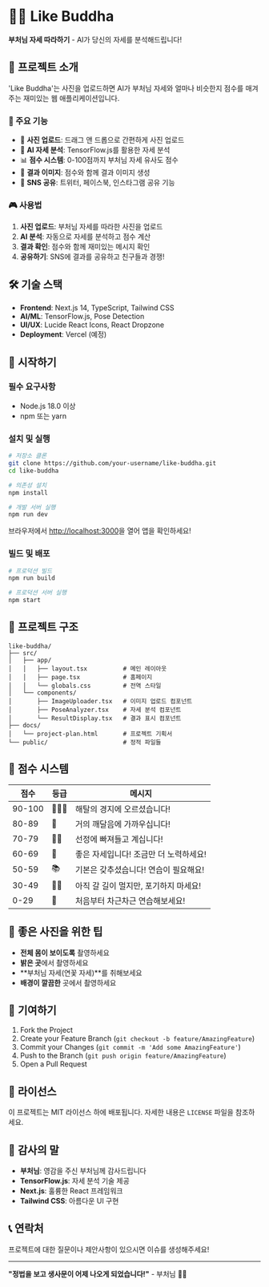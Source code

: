 # 🧘‍♀️ Like Buddha

**부처님 자세 따라하기** - AI가 당신의 자세를 분석해드립니다!

## 📖 프로젝트 소개

'Like Buddha'는 사진을 업로드하면 AI가 부처님 자세와 얼마나 비슷한지 점수를 매겨주는 재미있는 웹 애플리케이션입니다. 

### 🎯 주요 기능
- 📸 **사진 업로드**: 드래그 앤 드롭으로 간편하게 사진 업로드
- 🤖 **AI 자세 분석**: TensorFlow.js를 활용한 자세 분석
- 📊 **점수 시스템**: 0-100점까지 부처님 자세 유사도 점수
- 🎨 **결과 이미지**: 점수와 함께 결과 이미지 생성
- 📱 **SNS 공유**: 트위터, 페이스북, 인스타그램 공유 기능

### 🎮 사용법
1. **사진 업로드**: 부처님 자세를 따라한 사진을 업로드
2. **AI 분석**: 자동으로 자세를 분석하고 점수 계산
3. **결과 확인**: 점수와 함께 재미있는 메시지 확인
4. **공유하기**: SNS에 결과를 공유하고 친구들과 경쟁!

## 🛠️ 기술 스택

- **Frontend**: Next.js 14, TypeScript, Tailwind CSS
- **AI/ML**: TensorFlow.js, Pose Detection
- **UI/UX**: Lucide React Icons, React Dropzone
- **Deployment**: Vercel (예정)

## 🚀 시작하기

### 필수 요구사항
- Node.js 18.0 이상
- npm 또는 yarn

### 설치 및 실행

```bash
# 저장소 클론
git clone https://github.com/your-username/like-buddha.git
cd like-buddha

# 의존성 설치
npm install

# 개발 서버 실행
npm run dev
```

브라우저에서 [http://localhost:3000](http://localhost:3000)을 열어 앱을 확인하세요!

### 빌드 및 배포

```bash
# 프로덕션 빌드
npm run build

# 프로덕션 서버 실행
npm start
```

## 📁 프로젝트 구조

```
like-buddha/
├── src/
│   ├── app/
│   │   ├── layout.tsx          # 메인 레이아웃
│   │   ├── page.tsx            # 홈페이지
│   │   └── globals.css         # 전역 스타일
│   └── components/
│       ├── ImageUploader.tsx   # 이미지 업로드 컴포넌트
│       ├── PoseAnalyzer.tsx    # 자세 분석 컴포넌트
│       └── ResultDisplay.tsx   # 결과 표시 컴포넌트
├── docs/
│   └── project-plan.html       # 프로젝트 기획서
└── public/                     # 정적 파일들
```

## 🎨 점수 시스템

| 점수 | 등급 | 메시지 |
|------|------|--------|
| 90-100 | 🧘‍♀️✨ | 해탈의 경지에 오르셨습니다! |
| 80-89 | 🌟 | 거의 깨달음에 가까우십니다! |
| 70-79 | 🧘‍♂️ | 선정에 빠져들고 계십니다! |
| 60-69 | 💪 | 좋은 자세입니다! 조금만 더 노력하세요! |
| 50-59 | 📚 | 기본은 갖추셨습니다! 연습이 필요해요! |
| 30-49 | 🚶‍♀️ | 아직 갈 길이 멀지만, 포기하지 마세요! |
| 0-29 | 🌱 | 처음부터 차근차근 연습해보세요! |

## 📸 좋은 사진을 위한 팁

- **전체 몸이 보이도록** 촬영하세요
- **밝은 곳**에서 촬영하세요
- **부처님 자세(연꽃 자세)**를 취해보세요
- **배경이 깔끔한** 곳에서 촬영하세요

## 🤝 기여하기

1. Fork the Project
2. Create your Feature Branch (`git checkout -b feature/AmazingFeature`)
3. Commit your Changes (`git commit -m 'Add some AmazingFeature'`)
4. Push to the Branch (`git push origin feature/AmazingFeature`)
5. Open a Pull Request

## 📄 라이선스

이 프로젝트는 MIT 라이선스 하에 배포됩니다. 자세한 내용은 `LICENSE` 파일을 참조하세요.

## 🙏 감사의 말

- **부처님**: 영감을 주신 부처님께 감사드립니다
- **TensorFlow.js**: 자세 분석 기술 제공
- **Next.js**: 훌륭한 React 프레임워크
- **Tailwind CSS**: 아름다운 UI 구현

## 📞 연락처

프로젝트에 대한 질문이나 제안사항이 있으시면 이슈를 생성해주세요!

---

**"정법을 보고 생사문이 어제 나오게 되었습니다!"** - 부처님 🧘‍♀️
